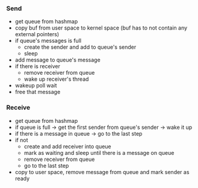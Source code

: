 ### Send

- get queue from hashmap
- copy buf from user space to kernel space (buf has to not contain any external pointers)
- if queue's messages is full
  - create the sender and add to queue's sender
  - sleep
- add message to queue's message
- if there is receiver
  - remove receiver from queue
  - wake up receiver's thread
- wakeup poll wait
- free that message

### Receive

- get queue from hashmap
- if queue is full -> get the first sender from queue's sender -> wake it up
- if there is a message in queue -> go to the last step
- if not
  - create and add receiver into queue
  - mark as waiting and sleep until there is a message on queue
  - remove receiver from queue
  - go to the last step
- copy to user space, remove message from queue and mark sender as ready
